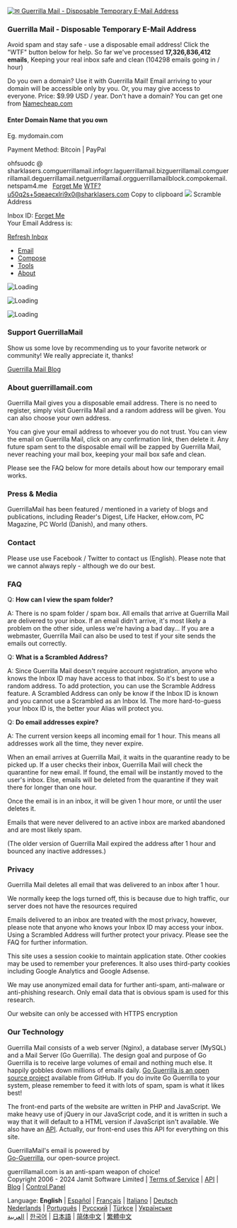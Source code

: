 [![✉ Guerrilla Mail - Disposable Temporary E-Mail Address](https://img.guerrillamail.com/4/6/f/46f9fd8911b3a915c1fec119e9062d00.png)](https://www.guerrillamail.com/)

### Guerrilla Mail - Disposable Temporary E-Mail Address

Avoid spam and stay safe - use a disposable email address! Click the "WTF" button below for help. So far we've processed **17,326,836,412 emails**, Keeping your real inbox safe and clean (104298 emails going in / hour)

Do you own a domain? Use it with Guerrilla Mail! Email arriving to your domain will be accessible only by you. Or, you may give access to everyone. Price: $9.99 USD / year. Don't have a domain? You can get one from [Namecheap.com](https://www.namecheap.com/)

#### Enter Domain Name that you own

  
Eg. mydomain.com  
 

Payment Method:  Bitcoin |  PayPal

ohfsuodc @ sharklasers.comguerrillamail.infogrr.laguerrillamail.bizguerrillamail.comguerrillamail.deguerrillamail.netguerrillamail.orgguerrillamailblock.compokemail.netspam4.me   [Forget Me](https://www.guerrillamail.com/?fgt=1) [WTF?](#)  
u50q2s+5qeaecxlri9x0@sharklasers.com Copy to clipboard  ![](/img/mask-alias.png) Scramble Address

Inbox ID:   [Forget Me](https://www.guerrillamail.com/?fgt=1)  
Your Email Address is:  

[Refresh Inbox](https://www.guerrillamail.com/?r=1)

  

* [Email](https://www.guerrillamail.com/inbox "Email")
* [Compose](https://www.guerrillamail.com/compose "Compose")
* [Tools](https://www.guerrillamail.com/tools "Tools")
* [About](https://www.guerrillamail.com/about "About")

![Loading](/img/page-loader.gif)

![Loading](/img/page-loader.gif)

![Loading](/img/page-loader.gif)

### Support GuerrillaMail

Show us some love by recommending us to your favorite network or community! We really appreciate it, thanks!

  
[Guerrilla Mail Blog](http://www.guerrillamail.com/blog/)

### About guerrillamail.com

Guerrilla Mail gives you a disposable email address. There is no need to register, simply visit Guerrilla Mail and a random address will be given. You can also choose your own address.

You can give your email address to whoever you do not trust. You can view the email on Guerrilla Mail, click on any confirmation link, then delete it. Any future spam sent to the disposable email will be zapped by Guerrilla Mail, never reaching your mail box, keeping your mail box safe and clean.

Please see the FAQ below for more details about how our temporary email works.

### Press & Media

GuerrillaMail has been featured / mentioned in a variety of blogs and publications, including Reader's Digest, Life Hacker, eHow.com, PC Magazine, PC World (Danish), and many others.

### Contact

Please use use Facebook / Twitter to contact us (English). Please note that we cannot always reply - although we do our best.

### FAQ

Q: **How can I view the spam folder?**

A: There is no spam folder / spam box. All emails that arrive at Guerrilla Mail are delivered to your inbox. If an email didn't arrive, it's most likely a problem on the other side, unless we're having a bad day... If you are a webmaster, Guerrilla Mail can also be used to test if your site sends the emails out correctly.

Q: **What is a Scrambled Address?**

A: Since Guerrilla Mail doesn't require account registration, anyone who knows the Inbox ID may have access to that inbox. So it's best to use a random address. To add protection, you can use the Scramble Address feature. A Scrambled Address can only be know if the Inbox ID is known and you cannot use a Scrambled as an Inbox Id. The more hard-to-guess your Inbox ID is, the better your Alias will protect you.

Q: **Do email addresses expire?**

A: The current version keeps all incoming email for 1 hour. This means all addresses work all the time, they never expire.

When an email arrives at Guerrilla Mail, it waits in the quarantine ready to be picked up. If a user checks their inbox, Guerrilla Mail will check the quarantine for new email. If found, the email will be instantly moved to the user's inbox. Else, emails will be deleted from the quarantine if they wait there for longer than one hour.

Once the email is in an inbox, it will be given 1 hour more, or until the user deletes it.

Emails that were never delivered to an active inbox are marked abandoned and are most likely spam.

(The older version of Guerrilla Mail expired the address after 1 hour and bounced any inactive addresses.)

### Privacy

Guerrilla Mail deletes all email that was delivered to an inbox after 1 hour.

We normally keep the logs turned off, this is because due to high traffic, our server does not have the resources required

Emails delivered to an inbox are treated with the most privacy, however, please note that anyone who knows your Inbox ID may access your inbox. Using a Scrambled Address will further protect your privacy. Please see the FAQ for further information.

This site uses a session cookie to maintain application state. Other cookies may be used to remember your preferences. It also uses third-party cookies including Google Analytics and Google Adsense.

We may use anonymized email data for further anti-spam, anti-malware or anti-phishing research. Only email data that is obvious spam is used for this research.

Our website can only be accessed with HTTPS encryption

### Our Technology

Guerrilla Mail consists of a web server (Nginx), a database server (MySQL) and a Mail Server (Go Guerrilla). The design goal and purpose of Go Guerrilla is to receive large volumes of email and nothing much else. It happily gobbles down millions of emails daily. [Go Guerrilla is an open source project](https://github.com/flashmob/go-guerrilla) available from GitHub. If you do invite Go Guerrilla to your system, please remember to feed it with lots of spam, spam is what it likes best!

The front-end parts of the website are written in PHP and JavaScript. We make heavy use of jQuery in our JavaScript code, and it is written in such a way that it will default to a HTML version if JavaScript isn't available. We also have an [API](http://www.guerrillamail.com/GuerrillaMailAPI.html). Actually, our front-end uses this API for everything on this site.

  

[](https://twitter.com/GuerrillaMail)[](http://www.reddit.com/domain/guerrillamail.com/)[](https://www.facebook.com/GuerrillaMail)  

  

GuerrillaMail's email is powered by  
[Go-Guerrilla](https://github.com/flashmob/go-guerrilla), our open-source project.

  
guerrillamail.com is an anti-spam weapon of choice!  
Copyright 2006 - 2024 Jamit Software Limited | [Terms of Service](https://www.guerrillamail.com/tos) | [API](http://www.guerrillamail.com/GuerrillaMailAPI.html) | [Blog](https://www.guerrillamail.com/blog/) | [Control Panel](https://grr.la/ryo/guerrillamail.com/edit)

Language: **English** | [Español](https://www.guerrillamail.com/es/) | [Français](https://www.guerrillamail.com/fr/) | [Italiano](https://www.guerrillamail.com/it/) | [Deutsch](https://www.guerrillamail.com/de/)  
[Nederlands](https://www.guerrillamail.com/nl/) | [Português](https://www.guerrillamail.com/pt/) | [Русский](https://www.guerrillamail.com/ru/) | [Türkçe](https://www.guerrillamail.com/tr/) | [Українське](https://www.guerrillamail.com/uk/)  
[العربية](https://www.guerrillamail.com/ar/) | [한국어](https://www.guerrillamail.com/ko/) | [日本語](https://www.guerrillamail.com/jp/) | [简体中文](https://www.guerrillamail.com/zh/) | [繁體中文](https://www.guerrillamail.com/zh-hant/)
